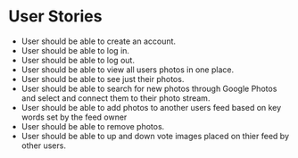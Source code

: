 # User Stories


* User should be able to create an account.
* User should be able to log in.
* User should be able to log out.
* User should be able to view all users photos in one place.
* User should be able to see just their photos.
* User should be able to search for new photos through Google Photos and select and connect them to their photo stream.
* User should be able to add photos to another users feed based on key words set by the feed owner
* User should be able to remove photos.
* User should be able to up and down vote images placed on thier feed by other users.
